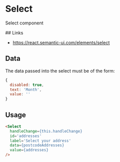 # Select

Select component

## Links

- https://react.semantic-ui.com/elements/select

## Data

The data passed into the select must be of the form:

```js
{
  disabled: true,
  text: 'Month',
  value: ''
}
```

## Usage

```html
<Select
  handleChange={this.handleChange}
  id='addresses'
  label='Select your address'
  data={postcodeAddresses}
  value={addresses}
/>
```
